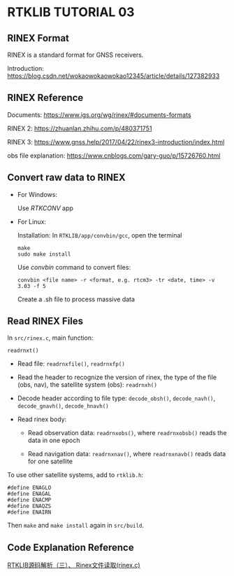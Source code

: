 # RTKLIB TUTORIAL 03

## RINEX Format

RINEX is a standard format for GNSS receivers.

Introduction: <https://blog.csdn.net/wokaowokaowokao12345/article/details/127382933>


## RINEX Reference

Documents: <https://www.igs.org/wg/rinex/#documents-formats>

RINEX 2: <https://zhuanlan.zhihu.com/p/480371751>

RINEX 3: <https://www.gnss.help/2017/04/22/rinex3-introduction/index.html>

obs file explanation: <https://www.cnblogs.com/gary-guo/p/15726760.html>


## Convert raw data to RINEX

* For Windows: 

  Use _RTKCONV_ app

* For Linux:

  Installation: In `RTKLIB/app/convbin/gcc`, open the terminal

  ```
  make
  sudo make install
  ```
  
  Use _convbin_ command to convert files:


  ```
  convbin <file name> -r <format, e.g. rtcm3> -tr <date, time> -v 3.03 -f 5
  ```

  Create a .sh file to process massive data

## Read RINEX Files

In `src/rinex.c`, main function:

```
readrnxt()
```

* Read file: `readrnxfile()`, `readrnxfp()`

* Read the header to recognize the version of rinex, the type of the file (obs, nav), the satellite system (obs): `readrnxh()`

* Decode header according to file type: `decode_obsh()`, `decode_navh()`, `decode_gnavh()`, `decode_hnavh()`

* Read rinex body:

  * Read observation data: `readrnxobs()`, where `readrnxobsb()` reads the data in one epoch

  * Read navigation data: `readrnxnav()`, where `readrnxnavb()` reads data for one satellite

To use other satellite systems, add to `rtklib.h`:

```
#define ENAGLO
#define ENAGAL
#define ENACMP
#define ENAQZS
#define ENAIRN
```

Then `make` and `make install` again in `src/build`.


## Code Explanation Reference

[RTKLIB源码解析（三）、 Rinex文件读取(rinex.c)](https://blog.csdn.net/hltt3838/article/details/122892574)

